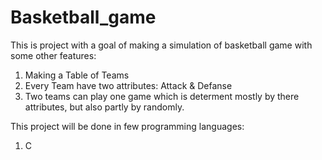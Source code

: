 # Basketball_game
This is project with a goal of making a simulation of basketball game with some other features:
  1. Making a Table of Teams
  2. Every Team have two attributes: Attack & Defanse
  3. Two teams can play one game which is determent mostly by there attributes, but also partly by randomly.

This project will be done in few programming languages:
  1. C
